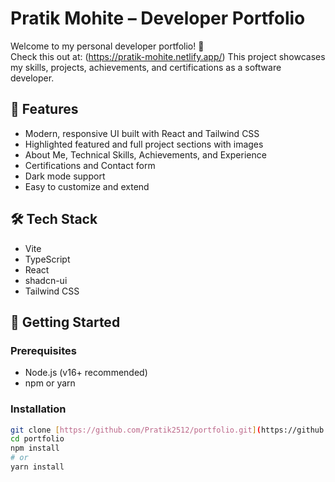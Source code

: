 # Pratik Mohite – Developer Portfolio

Welcome to my personal developer portfolio! 🚀  
Check this out at: (https://pratik-mohite.netlify.app/)
This project showcases my skills, projects, achievements, and certifications as a software developer.

## 🌟 Features

- Modern, responsive UI built with React and Tailwind CSS
- Highlighted featured and full project sections with images
- About Me, Technical Skills, Achievements, and Experience
- Certifications and Contact form
- Dark mode support
- Easy to customize and extend

## 🛠️ Tech Stack

- Vite
- TypeScript
- React
- shadcn-ui
- Tailwind CSS

## 🚀 Getting Started

### Prerequisites

- Node.js (v16+ recommended)
- npm or yarn

### Installation

```bash
git clone [https://github.com/Pratik2512/portfolio.git](https://github.com/Pratik2512/portfolio.git)
cd portfolio
npm install
# or
yarn install
